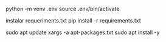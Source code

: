python -m venv .env
source .env/bin/activate 


instalar requeriments.txt
pip install -r requirements.txt

sudo apt update
xargs -a apt-packages.txt sudo apt install -y
